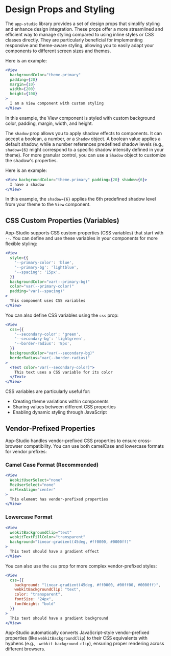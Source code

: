
# Design Props and Styling


The `app-studio` library provides a set of design props that simplify styling and enhance design integration. These props offer a more streamlined and efficient way to manage styling compared to using inline styles or CSS classes directly. They are particularly beneficial for implementing responsive and theme-aware styling, allowing you to easily adapt your components to different screen sizes and themes.

Here is an example:

```jsx
<View
  backgroundColor="theme.primary"
  padding={20}
  margin={10}
  width={200}
  height={100}
>
  I am a View component with custom styling
</View>
```

In this example, the View component is styled with custom background color, padding, margin, width, and height.

The `shadow` prop allows you to apply shadow effects to components. It can accept a boolean, a number, or a `Shadow` object. A boolean value applies a default shadow, while a number references predefined shadow levels (e.g., `shadow={6}` might correspond to a specific shadow intensity defined in your theme). For more granular control, you can use a `Shadow` object to customize the shadow's properties.

Here is an example:

```jsx
<View backgroundColor="theme.primary" padding={20} shadow={6}>
  I have a shadow
</View>
```

In this example, the `shadow={6}` applies the 6th predefined shadow level from your theme to the `View` component.

## CSS Custom Properties (Variables)

App-Studio supports CSS custom properties (CSS variables) that start with `--`. You can define and use these variables in your components for more flexible styling:

```jsx
<View
  style={{
    '--primary-color': 'blue',
    '--primary-bg': 'lightblue',
    '--spacing': '15px',
  }}
  backgroundColor="var(--primary-bg)"
  color="var(--primary-color)"
  padding="var(--spacing)"
>
  This component uses CSS variables
</View>
```

You can also define CSS variables using the `css` prop:

```jsx
<View
  css={{
    '--secondary-color': 'green',
    '--secondary-bg': 'lightgreen',
    '--border-radius': '8px',
  }}
  backgroundColor="var(--secondary-bg)"
  borderRadius="var(--border-radius)"
>
  <Text color="var(--secondary-color)">
    This text uses a CSS variable for its color
  </Text>
</View>
```

CSS variables are particularly useful for:
- Creating theme variations within components
- Sharing values between different CSS properties
- Enabling dynamic styling through JavaScript

## Vendor-Prefixed Properties

App-Studio handles vendor-prefixed CSS properties to ensure cross-browser compatibility. You can use both camelCase and lowercase formats for vendor prefixes:

### Camel Case Format (Recommended)

```jsx
<View
  WebkitUserSelect="none"
  MozUserSelect="none"
  msFlexAlign="center"
>
  This element has vendor-prefixed properties
</View>
```

### Lowercase Format

```jsx
<View
  webkitBackgroundClip="text"
  webkitTextFillColor="transparent"
  background="linear-gradient(45deg, #ff0000, #0000ff)"
>
  This text should have a gradient effect
</View>
```

You can also use the `css` prop for more complex vendor-prefixed styles:

```jsx
<View
  css={{
    background: "linear-gradient(45deg, #ff0000, #00ff00, #0000ff)",
    webkitBackgroundClip: "text",
    color: "transparent",
    fontSize: "24px",
    fontWeight: "bold"
  }}
>
  This text should have a gradient background
</View>
```

App-Studio automatically converts JavaScript-style vendor-prefixed properties (like `webkitBackgroundClip`) to their CSS equivalents with hyphens (e.g., `-webkit-background-clip`), ensuring proper rendering across different browsers.
